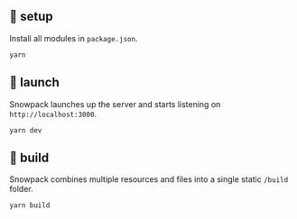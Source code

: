 ## :toolbox: setup

Install all modules in `package.json`.

```console
yarn
```

## :rocket: launch

Snowpack launches up the server and starts listening on `http://localhost:3000`.

```console
yarn dev
```

## :wrench: build

Snowpack combines multiple resources and files into a single static `/build` folder.

```console
yarn build
```